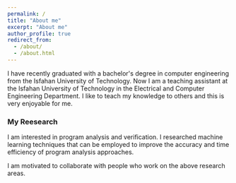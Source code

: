 ```yaml
---
permalink: /
title: "About me"
excerpt: "About me"
author_profile: true
redirect_from: 
  - /about/
  - /about.html
---
```

I have recently graduated with a bachelor's degree in computer engineering from the Isfahan University of Technology. Now I am a teaching assistant at the Isfahan University of Technology in the Electrical and Computer Engineering Department. I like to teach my knowledge to others and this is very enjoyable for me.

### My Reesearch
I am interested in program analysis and verification. I researched machine learning techniques that can be employed to improve the accuracy and time efficiency of program analysis approaches.

I am motivated to collaborate with people who work on the above research areas.
